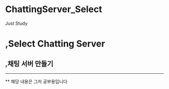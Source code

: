 # ChattingServer_Select
Just Study

# ,Select Chatting Server
## ,채팅 서버 만들기

----

** 해당 내용은 그저 공부용입니다
